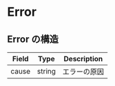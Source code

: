# Error

## Error の構造

| Field | Type | Description |
|-------|------|-------------|
| cause | string | エラーの原因 |
